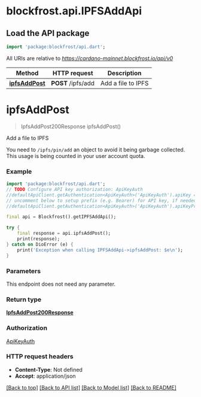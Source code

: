 # blockfrost.api.IPFSAddApi

## Load the API package
```dart
import 'package:blockfrost/api.dart';
```

All URIs are relative to *https://cardano-mainnet.blockfrost.io/api/v0*

Method | HTTP request | Description
------------- | ------------- | -------------
[**ipfsAddPost**](IPFSAddApi.md#ipfsaddpost) | **POST** /ipfs/add | Add a file to IPFS


# **ipfsAddPost**
> IpfsAddPost200Response ipfsAddPost()

Add a file to IPFS

You need to `/ipfs/pin/add` an object to avoid it being garbage collected. This usage is being counted in your user account quota. 

### Example
```dart
import 'package:blockfrost/api.dart';
// TODO Configure API key authorization: ApiKeyAuth
//defaultApiClient.getAuthentication<ApiKeyAuth>('ApiKeyAuth').apiKey = 'YOUR_API_KEY';
// uncomment below to setup prefix (e.g. Bearer) for API key, if needed
//defaultApiClient.getAuthentication<ApiKeyAuth>('ApiKeyAuth').apiKeyPrefix = 'Bearer';

final api = Blockfrost().getIPFSAddApi();

try {
    final response = api.ipfsAddPost();
    print(response);
} catch on DioError (e) {
    print('Exception when calling IPFSAddApi->ipfsAddPost: $e\n');
}
```

### Parameters
This endpoint does not need any parameter.

### Return type

[**IpfsAddPost200Response**](IpfsAddPost200Response.md)

### Authorization

[ApiKeyAuth](../README.md#ApiKeyAuth)

### HTTP request headers

 - **Content-Type**: Not defined
 - **Accept**: application/json

[[Back to top]](#) [[Back to API list]](../README.md#documentation-for-api-endpoints) [[Back to Model list]](../README.md#documentation-for-models) [[Back to README]](../README.md)

